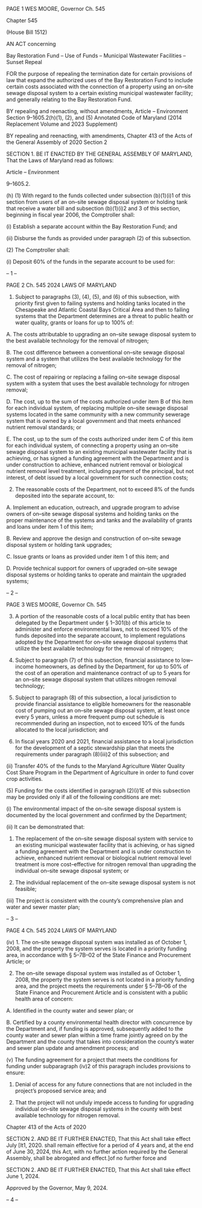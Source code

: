 PAGE 1
WES MOORE, Governor Ch. 545

Chapter 545

(House Bill 1512)

AN ACT concerning

Bay Restoration Fund – Use of Funds – Municipal Wastewater Facilities –
Sunset Repeal

FOR the purpose of repealing the termination date for certain provisions of law that expand
the authorized uses of the Bay Restoration Fund to include certain costs associated
with the connection of a property using an on–site sewage disposal system to a
certain existing municipal wastewater facility; and generally relating to the Bay
Restoration Fund.

BY repealing and reenacting, without amendments,
Article – Environment
Section 9–1605.2(h)(1), (2), and (5)
Annotated Code of Maryland
(2014 Replacement Volume and 2023 Supplement)

BY repealing and reenacting, with amendments,
Chapter 413 of the Acts of the General Assembly of 2020
Section 2

SECTION 1. BE IT ENACTED BY THE GENERAL ASSEMBLY OF MARYLAND,
That the Laws of Maryland read as follows:

Article – Environment

9–1605.2.

(h) (1) With regard to the funds collected under subsection (b)(1)(i)1 of this
section from users of an on–site sewage disposal system or holding tank that receive a water
bill and subsection (b)(1)(i)2 and 3 of this section, beginning in fiscal year 2006, the
Comptroller shall:

(i) Establish a separate account within the Bay Restoration Fund;
and

(ii) Disburse the funds as provided under paragraph (2) of this
subsection.

(2) The Comptroller shall:

(i) Deposit 60% of the funds in the separate account to be used for:

– 1 –

PAGE 2
Ch. 545 2024 LAWS OF MARYLAND

1. Subject to paragraphs (3), (4), (5), and (6) of this
subsection, with priority first given to failing systems and holding tanks located in the
Chesapeake and Atlantic Coastal Bays Critical Area and then to failing systems that the
Department determines are a threat to public health or water quality, grants or loans for
up to 100% of:

A. The costs attributable to upgrading an on–site sewage
disposal system to the best available technology for the removal of nitrogen;

B. The cost difference between a conventional on–site sewage
disposal system and a system that utilizes the best available technology for the removal of
nitrogen;

C. The cost of repairing or replacing a failing on–site sewage
disposal system with a system that uses the best available technology for nitrogen removal;

D. The cost, up to the sum of the costs authorized under item
B of this item for each individual system, of replacing multiple on–site sewage disposal
systems located in the same community with a new community sewerage system that is
owned by a local government and that meets enhanced nutrient removal standards; or

E. The cost, up to the sum of the costs authorized under item
C of this item for each individual system, of connecting a property using an on–site sewage
disposal system to an existing municipal wastewater facility that is achieving, or has signed
a funding agreement with the Department and is under construction to achieve, enhanced
nutrient removal or biological nutrient removal level treatment, including payment of the
principal, but not interest, of debt issued by a local government for such connection costs;

2. The reasonable costs of the Department, not to exceed 8%
of the funds deposited into the separate account, to:

A. Implement an education, outreach, and upgrade program
to advise owners of on–site sewage disposal systems and holding tanks on the proper
maintenance of the systems and tanks and the availability of grants and loans under item
1 of this item;

B. Review and approve the design and construction of on–site
sewage disposal system or holding tank upgrades;

C. Issue grants or loans as provided under item 1 of this item;
and

D. Provide technical support for owners of upgraded on–site
sewage disposal systems or holding tanks to operate and maintain the upgraded systems;

– 2 –

PAGE 3
WES MOORE, Governor Ch. 545

3. A portion of the reasonable costs of a local public entity
that has been delegated by the Department under § 1–301(b) of this article to administer
and enforce environmental laws, not to exceed 10% of the funds deposited into the separate
account, to implement regulations adopted by the Department for on–site sewage disposal
systems that utilize the best available technology for the removal of nitrogen;

4. Subject to paragraph (7) of this subsection, financial
assistance to low–income homeowners, as defined by the Department, for up to 50% of the
cost of an operation and maintenance contract of up to 5 years for an on–site sewage
disposal system that utilizes nitrogen removal technology;

5. Subject to paragraph (8) of this subsection, a local
jurisdiction to provide financial assistance to eligible homeowners for the reasonable cost
of pumping out an on–site sewage disposal system, at least once every 5 years, unless a
more frequent pump out schedule is recommended during an inspection, not to exceed 10%
of the funds allocated to the local jurisdiction; and

6. In fiscal years 2020 and 2021, financial assistance to a
local jurisdiction for the development of a septic stewardship plan that meets the
requirements under paragraph (8)(iii)2 of this subsection; and

(ii) Transfer 40% of the funds to the Maryland Agriculture Water
Quality Cost Share Program in the Department of Agriculture in order to fund cover crop
activities.

(5) Funding for the costs identified in paragraph (2)(i)1E of this subsection
may be provided only if all of the following conditions are met:

(i) The environmental impact of the on–site sewage disposal system
is documented by the local government and confirmed by the Department;

(ii) It can be demonstrated that:

1. The replacement of the on–site sewage disposal system
with service to an existing municipal wastewater facility that is achieving, or has signed a
funding agreement with the Department and is under construction to achieve, enhanced
nutrient removal or biological nutrient removal level treatment is more cost–effective for
nitrogen removal than upgrading the individual on–site sewage disposal system; or

2. The individual replacement of the on–site sewage disposal
system is not feasible;

(iii) The project is consistent with the county’s comprehensive plan
and water and sewer master plan;

– 3 –

PAGE 4
Ch. 545 2024 LAWS OF MARYLAND

(iv) 1. The on–site sewage disposal system was installed as of
October 1, 2008, and the property the system serves is located in a priority funding area,
in accordance with § 5–7B–02 of the State Finance and Procurement Article; or

2. The on–site sewage disposal system was installed as of
October 1, 2008, the property the system serves is not located in a priority funding area,
and the project meets the requirements under § 5–7B–06 of the State Finance and
Procurement Article and is consistent with a public health area of concern:

A. Identified in the county water and sewer plan; or

B. Certified by a county environmental health director with
concurrence by the Department and, if funding is approved, subsequently added to the
county water and sewer plan within a time frame jointly agreed on by the Department and
the county that takes into consideration the county’s water and sewer plan update and
amendment process; and

(v) The funding agreement for a project that meets the conditions for
funding under subparagraph (iv)2 of this paragraph includes provisions to ensure:

1. Denial of access for any future connections that are not
included in the project’s proposed service area; and

2. That the project will not unduly impede access to funding
for upgrading individual on–site sewage disposal systems in the county with best available
technology for nitrogen removal.

Chapter 413 of the Acts of 2020

SECTION 2. AND BE IT FURTHER ENACTED, That this Act shall take effect July
[It1, 2020. shall remain effective for a period of 4 years and, at the end of June 30, 2024,
this Act, with no further action required by the General Assembly, shall be abrogated and
effect.]of no further force and

SECTION 2. AND BE IT FURTHER ENACTED, That this Act shall take effect June
1, 2024.

Approved by the Governor, May 9, 2024.

– 4 –